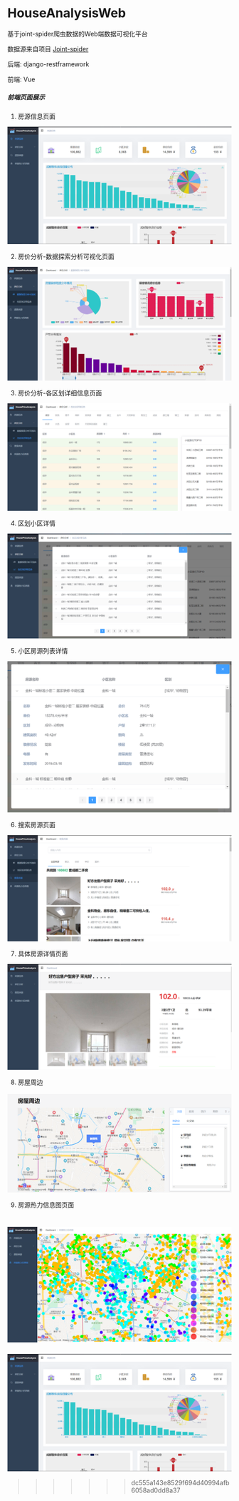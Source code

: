 # HouseAnalysisWeb
基于joint-spider爬虫数据的Web端数据可视化平台

数据源来自项目 [Joint-spider][1] 

后端: django-restframework

前端: Vue

[1]: https://github.com/BetaCatPro/Joint-spiders

##### 前端页面展示

1. 房源信息页面

![](imgs/首页.png)

2. 房价分析-数据探索分析可视化页面

![](imgs/single.png)

3. 房价分析-各区划详细信息页面

![](imgs/region.png)

4. 区划小区详情

![](imgs/detail.png)

5. 小区房源列表详情

![](imgs/h-detail.png)

6. 搜索房源页面

![](imgs/search.png)

7. 具体房源详情页面

![](imgs/house-detail.png)

8. 房屋周边

![](imgs/fangwuHOubian.png)

9. 房源热力信息图页面

![](imgs/map.png)
=======
![](https://github.com/BetaCatPro/HouseAnalysisWeb/blob/master/imgs/%E9%A6%96%E9%A1%B5.png)
>>>>>>> dc555a143e8529f694d40994afb6058ad0dd8a37
